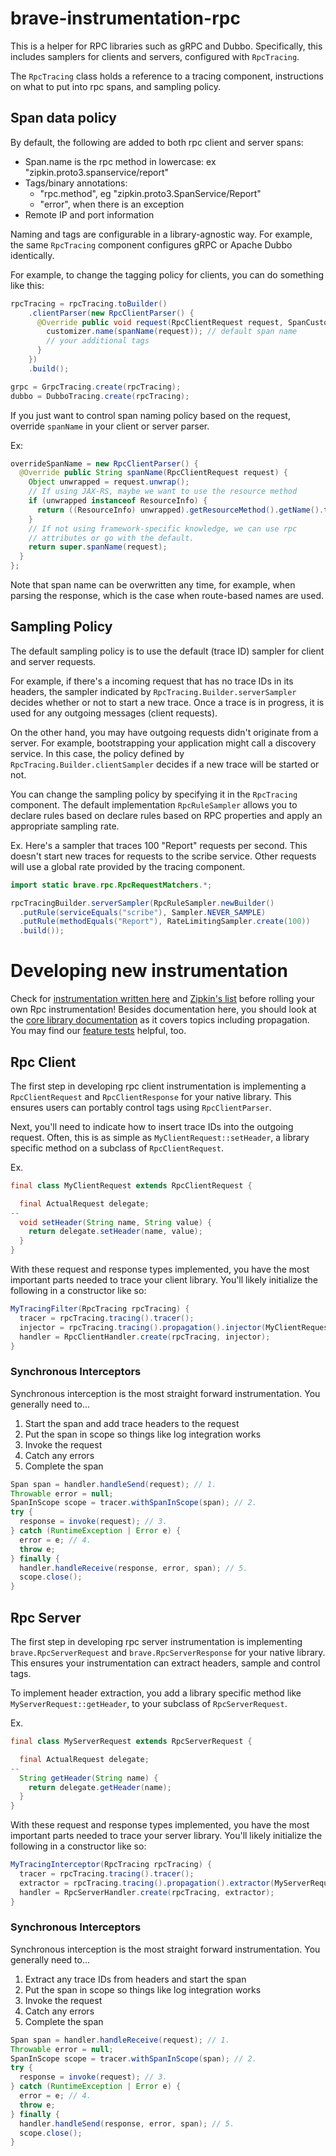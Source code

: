 # brave-instrumentation-rpc

This is a helper for RPC libraries such as gRPC and Dubbo. Specifically, this
includes samplers for clients and servers, configured with `RpcTracing`.

The `RpcTracing` class holds a reference to a tracing component,
instructions on what to put into rpc spans, and sampling policy.

## Span data policy
By default, the following are added to both rpc client and server spans:
* Span.name is the rpc method in lowercase: ex "zipkin.proto3.spanservice/report"
* Tags/binary annotations:
  * "rpc.method", eg "zipkin.proto3.SpanService/Report"
  * "error", when there is an exception
* Remote IP and port information

Naming and tags are configurable in a library-agnostic way. For example,
the same `RpcTracing` component configures gRPC or Apache Dubbo identically.

For example, to change the tagging policy for clients, you can do
something like this:

```java
rpcTracing = rpcTracing.toBuilder()
    .clientParser(new RpcClientParser() {
      @Override public void request(RpcClientRequest request, SpanCustomizer customizer) {
        customizer.name(spanName(request)); // default span name
        // your additional tags
      }
    })
    .build();

grpc = GrpcTracing.create(rpcTracing);
dubbo = DubboTracing.create(rpcTracing);
```

If you just want to control span naming policy based on the request,
override `spanName` in your client or server parser.

Ex:
```java
overrideSpanName = new RpcClientParser() {
  @Override public String spanName(RpcClientRequest request) {
    Object unwrapped = request.unwrap();
    // If using JAX-RS, maybe we want to use the resource method
    if (unwrapped instanceof ResourceInfo) {
      return ((ResourceInfo) unwrapped).getResourceMethod().getName().toLowerCase();
    }
    // If not using framework-specific knowledge, we can use rpc
    // attributes or go with the default.
    return super.spanName(request);
  }
};
```

Note that span name can be overwritten any time, for example, when
parsing the response, which is the case when route-based names are used.

## Sampling Policy
The default sampling policy is to use the default (trace ID) sampler for
client and server requests.

For example, if there's a incoming request that has no trace IDs in its
headers, the sampler indicated by `RpcTracing.Builder.serverSampler`
decides whether or not to start a new trace. Once a trace is in progress, it is
used for any outgoing messages (client requests).

On the other hand, you may have outgoing requests didn't originate from a
server. For example, bootstrapping your application might call a discovery
service. In this case, the policy defined by `RpcTracing.Builder.clientSampler`
decides if a new trace will be started or not.

You can change the sampling policy by specifying it in the `RpcTracing`
component. The default implementation `RpcRuleSampler` allows you to
declare rules based on declare rules based on RPC properties and apply an
appropriate sampling rate.

Ex. Here's a sampler that traces 100 "Report" requests per second. This
doesn't start new traces for requests to the scribe service. Other
requests will use a global rate provided by the tracing component.

```java
import static brave.rpc.RpcRequestMatchers.*;

rpcTracingBuilder.serverSampler(RpcRuleSampler.newBuilder()
  .putRule(serviceEquals("scribe"), Sampler.NEVER_SAMPLE)
  .putRule(methodEquals("Report"), RateLimitingSampler.create(100))
  .build());
```

# Developing new instrumentation

Check for [instrumentation written here](../) and [Zipkin's list](https://zipkin.io/pages/tracers_instrumentation.html)
before rolling your own Rpc instrumentation! Besides documentation here,
you should look at the [core library documentation](../../brave/README.md) as it
covers topics including propagation. You may find our [feature tests](src/test/java/brave/rpc/features) helpful, too.

## Rpc Client

The first step in developing rpc client instrumentation is implementing
a `RpcClientRequest` and `RpcClientResponse` for your native library.
This ensures users can portably control tags using `RpcClientParser`.

Next, you'll need to indicate how to insert trace IDs into the outgoing
request. Often, this is as simple as `MyClientRequest::setHeader`, a
library specific method on a subclass of `RpcClientRequest`.

Ex.
```java
final class MyClientRequest extends RpcClientRequest {

  final ActualRequest delegate;
--
  void setHeader(String name, String value) {
    return delegate.setHeader(name, value);
  }
}
```

With these request and response types implemented, you have the most important
parts needed to trace your client library. You'll likely initialize the
following in a constructor like so:

```java
MyTracingFilter(RpcTracing rpcTracing) {
  tracer = rpcTracing.tracing().tracer();
  injector = rpcTracing.tracing().propagation().injector(MyClientRequest::setHeader);
  handler = RpcClientHandler.create(rpcTracing, injector);
}
```

### Synchronous Interceptors

Synchronous interception is the most straight forward instrumentation.
You generally need to...
1. Start the span and add trace headers to the request
2. Put the span in scope so things like log integration works
3. Invoke the request
4. Catch any errors
5. Complete the span

```java
Span span = handler.handleSend(request); // 1.
Throwable error = null;
SpanInScope scope = tracer.withSpanInScope(span); // 2.
try {
  response = invoke(request); // 3.
} catch (RuntimeException | Error e) {
  error = e; // 4.
  throw e;
} finally {
  handler.handleReceive(response, error, span); // 5.
  scope.close();
}
```

## Rpc Server

The first step in developing rpc server instrumentation is implementing
`brave.RpcServerRequest` and `brave.RpcServerResponse` for your native
library. This ensures your instrumentation can extract headers, sample and
control tags.

To implement header extraction, you add a library specific method like
`MyServerRequest::getHeader`, to your subclass of `RpcServerRequest`.

Ex.
```java
final class MyServerRequest extends RpcServerRequest {

  final ActualRequest delegate;
--
  String getHeader(String name) {
    return delegate.getHeader(name);
  }
}
```

With these request and response types implemented, you have the most important
parts needed to trace your server library. You'll likely initialize the
following in a constructor like so:

```java
MyTracingInterceptor(RpcTracing rpcTracing) {
  tracer = rpcTracing.tracing().tracer();
  extractor = rpcTracing.tracing().propagation().extractor(MyServerRequest::getHeader);
  handler = RpcServerHandler.create(rpcTracing, extractor);
}
```

### Synchronous Interceptors

Synchronous interception is the most straight forward instrumentation.
You generally need to...
1. Extract any trace IDs from headers and start the span
2. Put the span in scope so things like log integration works
3. Invoke the request
4. Catch any errors
5. Complete the span

```java
Span span = handler.handleReceive(request); // 1.
Throwable error = null;
SpanInScope scope = tracer.withSpanInScope(span); // 2.
try {
  response = invoke(request); // 3.
} catch (RuntimeException | Error e) {
  error = e; // 4.
  throw e;
} finally {
  handler.handleSend(response, error, span); // 5.
  scope.close();
}
```
